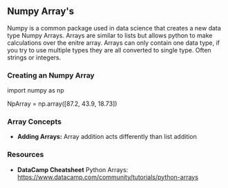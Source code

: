 ## Numpy Array's 

Numpy is a common package used in data science that creates a new data type Numpy Arrays. 
Arrays are similar to lists but allows python to make calculations over the enitre array. 
Arrays can only contain one data type, if you try to use multiple types they are all converted to single type. Often strings or integers. 

### Creating an Numpy Array 

import numpy as np 

NpArray = np.array([87.2, 43.9, 18.73]) 

### Array Concepts 

- **Adding Arrays:** Array addition acts differently than list addition 

### Resources 
- **DataCamp Cheatsheet** Python Arrays: https://www.datacamp.com/community/tutorials/python-arrays
